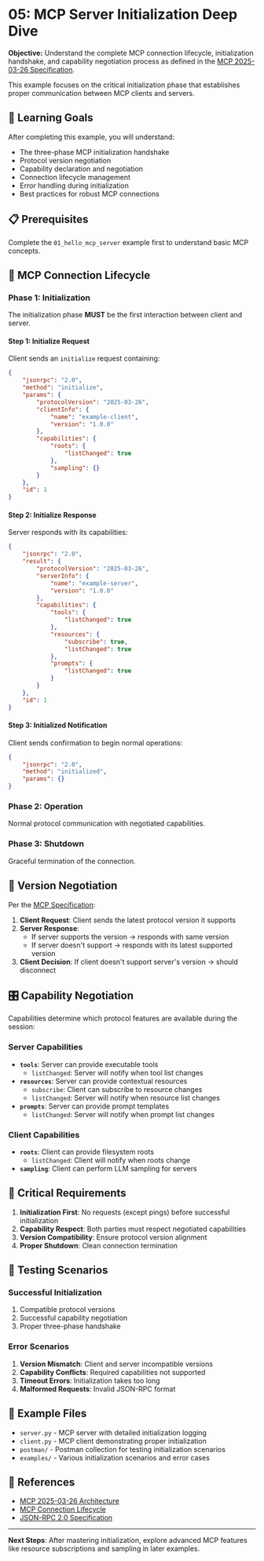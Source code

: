 # 05: MCP Server Initialization Deep Dive

**Objective:** Understand the complete MCP connection lifecycle, initialization handshake, and capability negotiation process as defined in the [MCP 2025-03-26 Specification](https://modelcontextprotocol.io/specification/2025-03-26/architecture).

This example focuses on the critical initialization phase that establishes proper communication between MCP clients and servers.

## 🎯 Learning Goals

After completing this example, you will understand:
- The three-phase MCP initialization handshake
- Protocol version negotiation
- Capability declaration and negotiation
- Connection lifecycle management
- Error handling during initialization
- Best practices for robust MCP connections

## 📋 Prerequisites

Complete the `01_hello_mcp_server` example first to understand basic MCP concepts.

## 🔄 MCP Connection Lifecycle

### Phase 1: Initialization
The initialization phase **MUST** be the first interaction between client and server.

#### Step 1: Initialize Request
Client sends an `initialize` request containing:
```json
{
    "jsonrpc": "2.0",
    "method": "initialize",
    "params": {
        "protocolVersion": "2025-03-26",
        "clientInfo": {
            "name": "example-client",
            "version": "1.0.0"
        },
        "capabilities": {
            "roots": {
                "listChanged": true
            },
            "sampling": {}
        }
    },
    "id": 1
}
```

#### Step 2: Initialize Response
Server responds with its capabilities:
```json
{
    "jsonrpc": "2.0",
    "result": {
        "protocolVersion": "2025-03-26",
        "serverInfo": {
            "name": "example-server",
            "version": "1.0.0"
        },
        "capabilities": {
            "tools": {
                "listChanged": true
            },
            "resources": {
                "subscribe": true,
                "listChanged": true
            },
            "prompts": {
                "listChanged": true
            }
        }
    },
    "id": 1
}
```

#### Step 3: Initialized Notification
Client sends confirmation to begin normal operations:
```json
{
    "jsonrpc": "2.0",
    "method": "initialized",
    "params": {}
}
```

### Phase 2: Operation
Normal protocol communication with negotiated capabilities.

### Phase 3: Shutdown
Graceful termination of the connection.

## 🔧 Version Negotiation

Per the [MCP Specification](https://modelcontextprotocol.io/specification/2025-03-26/architecture):

1. **Client Request**: Client sends the latest protocol version it supports
2. **Server Response**: 
   - If server supports the version → responds with same version
   - If server doesn't support → responds with its latest supported version
3. **Client Decision**: If client doesn't support server's version → should disconnect

## 🎛️ Capability Negotiation

Capabilities determine which protocol features are available during the session:

### Server Capabilities
- **`tools`**: Server can provide executable tools
  - `listChanged`: Server will notify when tool list changes
- **`resources`**: Server can provide contextual resources
  - `subscribe`: Client can subscribe to resource changes
  - `listChanged`: Server will notify when resource list changes
- **`prompts`**: Server can provide prompt templates
  - `listChanged`: Server will notify when prompt list changes

### Client Capabilities
- **`roots`**: Client can provide filesystem roots
  - `listChanged`: Client will notify when roots change
- **`sampling`**: Client can perform LLM sampling for servers

## 🚨 Critical Requirements

1. **Initialization First**: No requests (except pings) before successful initialization
2. **Capability Respect**: Both parties must respect negotiated capabilities
3. **Version Compatibility**: Ensure protocol version alignment
4. **Proper Shutdown**: Clean connection termination

## 🧪 Testing Scenarios

### Successful Initialization
1. Compatible protocol versions
2. Successful capability negotiation
3. Proper three-phase handshake

### Error Scenarios
1. **Version Mismatch**: Client and server incompatible versions
2. **Capability Conflicts**: Required capabilities not supported
3. **Timeout Errors**: Initialization takes too long
4. **Malformed Requests**: Invalid JSON-RPC format

## 📁 Example Files

- `server.py` - MCP server with detailed initialization logging
- `client.py` - MCP client demonstrating proper initialization
- `postman/` - Postman collection for testing initialization scenarios
- `examples/` - Various initialization scenarios and error cases

## 🔗 References

- [MCP 2025-03-26 Architecture](https://modelcontextprotocol.io/specification/2025-03-26/architecture)
- [MCP Connection Lifecycle](https://modelcontextprotocol.io/specification/2025-03-26/architecture#connection-lifecycle)
- [JSON-RPC 2.0 Specification](https://www.jsonrpc.org/specification)

---

**Next Steps**: After mastering initialization, explore advanced MCP features like resource subscriptions and sampling in later examples. 